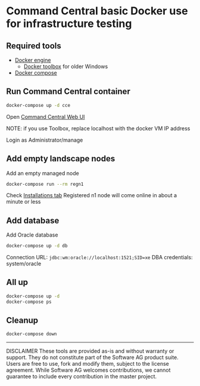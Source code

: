 # Command Central basic Docker use for infrastructure testing

## Required tools

* [Docker engine](https://www.docker.com/products/overview)
  * [Docker toolbox](https://docs.docker.com/toolbox/toolbox_install_windows/) for older Windows
* [Docker compose](https://docs.docker.com/compose/install/)

## Run Command Central container

```bash
docker-compose up -d cce
```
Open [Command Central Web UI](https://localhost:8091)

NOTE: if you use Toolbox, replace localhost with the docker VM IP address

Login as Administrator/manage

## Add empty landscape nodes

Add an empty managed node

```bash
docker-compose run --rm regn1
```

Check [Installations tab](https://localhost:8091/cce/web/#environment:ALL/t/1)
Registered n1 node will come online in about a minute or less

## Add database

Add Oracle database

```bash
docker-compose up -d db
```
Connection URL: ```jdbc:wm:oracle://localhost:1521;SID=xe```
DBA credentials: system/oracle


## All up

```bash
docker-compose up -d
docker-compose ps
```

## Cleanup

```bash
docker-compose down
```

_______________
DISCLAIMER
These tools are provided as-is and without warranty or support. They do not constitute part of the Software AG product suite. Users are free to use, fork and modify them, subject to the license agreement. While Software AG welcomes contributions, we cannot guarantee to include every contribution in the master project.
